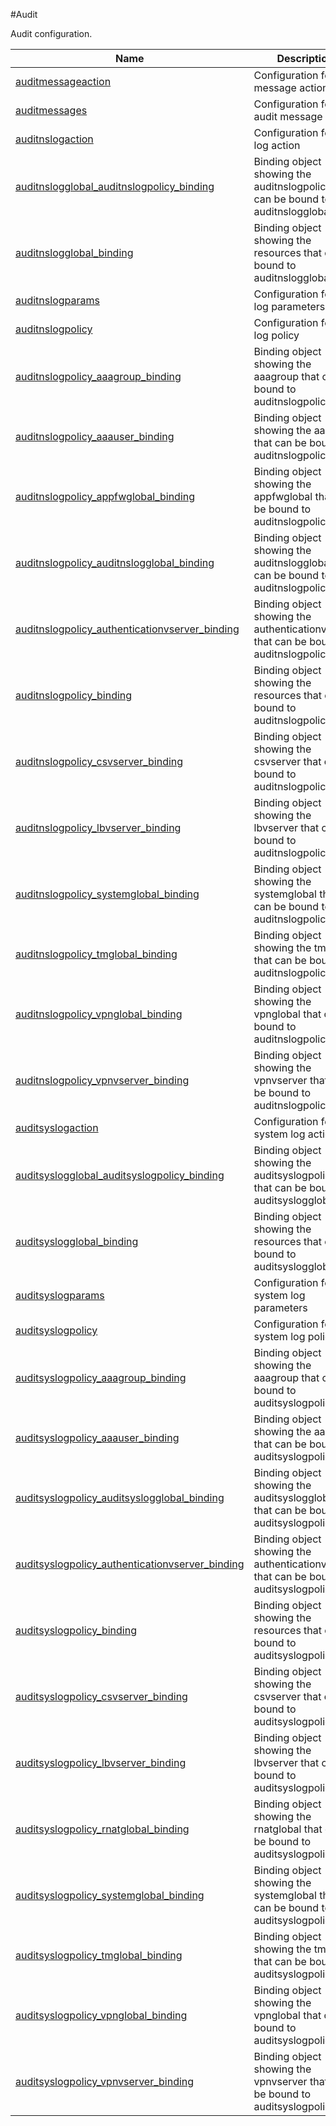 #Audit

Audit configuration.


<table><thead><tr><th>Name</th><th>Description</th></tr></thead><tbody><tr><td><a href=".././auditmessageaction/auditmessageaction/">auditmessageaction</a></td><td>Configuration for message action</td></tr><tr><td><a href=".././auditmessages/auditmessages/">auditmessages</a></td><td>Configuration for audit message</td></tr><tr><td><a href=".././auditnslogaction/auditnslogaction/">auditnslogaction</a></td><td>Configuration for ns log action</td></tr><tr><td><a href=".././auditnslogglobal_auditnslogpolicy_binding/auditnslogglobal_auditnslogpolicy_binding/">auditnslogglobal_auditnslogpolicy_binding</a></td><td>Binding object showing the auditnslogpolicy that can be bound to auditnslogglobal</td></tr><tr><td><a href=".././auditnslogglobal_binding/auditnslogglobal_binding/">auditnslogglobal_binding</a></td><td>Binding object showing the resources that can be bound to auditnslogglobal</td></tr><tr><td><a href=".././auditnslogparams/auditnslogparams/">auditnslogparams</a></td><td>Configuration for ns log parameters</td></tr><tr><td><a href=".././auditnslogpolicy/auditnslogpolicy/">auditnslogpolicy</a></td><td>Configuration for ns log policy</td></tr><tr><td><a href=".././auditnslogpolicy_aaagroup_binding/auditnslogpolicy_aaagroup_binding/">auditnslogpolicy_aaagroup_binding</a></td><td>Binding object showing the aaagroup that can be bound to auditnslogpolicy</td></tr><tr><td><a href=".././auditnslogpolicy_aaauser_binding/auditnslogpolicy_aaauser_binding/">auditnslogpolicy_aaauser_binding</a></td><td>Binding object showing the aaauser that can be bound to auditnslogpolicy</td></tr><tr><td><a href=".././auditnslogpolicy_appfwglobal_binding/auditnslogpolicy_appfwglobal_binding/">auditnslogpolicy_appfwglobal_binding</a></td><td>Binding object showing the appfwglobal that can be bound to auditnslogpolicy</td></tr><tr><td><a href=".././auditnslogpolicy_auditnslogglobal_binding/auditnslogpolicy_auditnslogglobal_binding/">auditnslogpolicy_auditnslogglobal_binding</a></td><td>Binding object showing the auditnslogglobal that can be bound to auditnslogpolicy</td></tr><tr><td><a href=".././auditnslogpolicy_authenticationvserver_binding/auditnslogpolicy_authenticationvserver_binding/">auditnslogpolicy_authenticationvserver_binding</a></td><td>Binding object showing the authenticationvserver that can be bound to auditnslogpolicy</td></tr><tr><td><a href=".././auditnslogpolicy_binding/auditnslogpolicy_binding/">auditnslogpolicy_binding</a></td><td>Binding object showing the resources that can be bound to auditnslogpolicy</td></tr><tr><td><a href=".././auditnslogpolicy_csvserver_binding/auditnslogpolicy_csvserver_binding/">auditnslogpolicy_csvserver_binding</a></td><td>Binding object showing the csvserver that can be bound to auditnslogpolicy</td></tr><tr><td><a href=".././auditnslogpolicy_lbvserver_binding/auditnslogpolicy_lbvserver_binding/">auditnslogpolicy_lbvserver_binding</a></td><td>Binding object showing the lbvserver that can be bound to auditnslogpolicy</td></tr><tr><td><a href=".././auditnslogpolicy_systemglobal_binding/auditnslogpolicy_systemglobal_binding/">auditnslogpolicy_systemglobal_binding</a></td><td>Binding object showing the systemglobal that can be bound to auditnslogpolicy</td></tr><tr><td><a href=".././auditnslogpolicy_tmglobal_binding/auditnslogpolicy_tmglobal_binding/">auditnslogpolicy_tmglobal_binding</a></td><td>Binding object showing the tmglobal that can be bound to auditnslogpolicy</td></tr><tr><td><a href=".././auditnslogpolicy_vpnglobal_binding/auditnslogpolicy_vpnglobal_binding/">auditnslogpolicy_vpnglobal_binding</a></td><td>Binding object showing the vpnglobal that can be bound to auditnslogpolicy</td></tr><tr><td><a href=".././auditnslogpolicy_vpnvserver_binding/auditnslogpolicy_vpnvserver_binding/">auditnslogpolicy_vpnvserver_binding</a></td><td>Binding object showing the vpnvserver that can be bound to auditnslogpolicy</td></tr><tr><td><a href=".././auditsyslogaction/auditsyslogaction/">auditsyslogaction</a></td><td>Configuration for system log action</td></tr><tr><td><a href=".././auditsyslogglobal_auditsyslogpolicy_binding/auditsyslogglobal_auditsyslogpolicy_binding/">auditsyslogglobal_auditsyslogpolicy_binding</a></td><td>Binding object showing the auditsyslogpolicy that can be bound to auditsyslogglobal</td></tr><tr><td><a href=".././auditsyslogglobal_binding/auditsyslogglobal_binding/">auditsyslogglobal_binding</a></td><td>Binding object showing the resources that can be bound to auditsyslogglobal</td></tr><tr><td><a href=".././auditsyslogparams/auditsyslogparams/">auditsyslogparams</a></td><td>Configuration for system log parameters</td></tr><tr><td><a href=".././auditsyslogpolicy/auditsyslogpolicy/">auditsyslogpolicy</a></td><td>Configuration for system log policy</td></tr><tr><td><a href=".././auditsyslogpolicy_aaagroup_binding/auditsyslogpolicy_aaagroup_binding/">auditsyslogpolicy_aaagroup_binding</a></td><td>Binding object showing the aaagroup that can be bound to auditsyslogpolicy</td></tr><tr><td><a href=".././auditsyslogpolicy_aaauser_binding/auditsyslogpolicy_aaauser_binding/">auditsyslogpolicy_aaauser_binding</a></td><td>Binding object showing the aaauser that can be bound to auditsyslogpolicy</td></tr><tr><td><a href=".././auditsyslogpolicy_auditsyslogglobal_binding/auditsyslogpolicy_auditsyslogglobal_binding/">auditsyslogpolicy_auditsyslogglobal_binding</a></td><td>Binding object showing the auditsyslogglobal that can be bound to auditsyslogpolicy</td></tr><tr><td><a href=".././auditsyslogpolicy_authenticationvserver_binding/auditsyslogpolicy_authenticationvserver_binding/">auditsyslogpolicy_authenticationvserver_binding</a></td><td>Binding object showing the authenticationvserver that can be bound to auditsyslogpolicy</td></tr><tr><td><a href=".././auditsyslogpolicy_binding/auditsyslogpolicy_binding/">auditsyslogpolicy_binding</a></td><td>Binding object showing the resources that can be bound to auditsyslogpolicy</td></tr><tr><td><a href=".././auditsyslogpolicy_csvserver_binding/auditsyslogpolicy_csvserver_binding/">auditsyslogpolicy_csvserver_binding</a></td><td>Binding object showing the csvserver that can be bound to auditsyslogpolicy</td></tr><tr><td><a href=".././auditsyslogpolicy_lbvserver_binding/auditsyslogpolicy_lbvserver_binding/">auditsyslogpolicy_lbvserver_binding</a></td><td>Binding object showing the lbvserver that can be bound to auditsyslogpolicy</td></tr><tr><td><a href=".././auditsyslogpolicy_rnatglobal_binding/auditsyslogpolicy_rnatglobal_binding/">auditsyslogpolicy_rnatglobal_binding</a></td><td>Binding object showing the rnatglobal that can be bound to auditsyslogpolicy</td></tr><tr><td><a href=".././auditsyslogpolicy_systemglobal_binding/auditsyslogpolicy_systemglobal_binding/">auditsyslogpolicy_systemglobal_binding</a></td><td>Binding object showing the systemglobal that can be bound to auditsyslogpolicy</td></tr><tr><td><a href=".././auditsyslogpolicy_tmglobal_binding/auditsyslogpolicy_tmglobal_binding/">auditsyslogpolicy_tmglobal_binding</a></td><td>Binding object showing the tmglobal that can be bound to auditsyslogpolicy</td></tr><tr><td><a href=".././auditsyslogpolicy_vpnglobal_binding/auditsyslogpolicy_vpnglobal_binding/">auditsyslogpolicy_vpnglobal_binding</a></td><td>Binding object showing the vpnglobal that can be bound to auditsyslogpolicy</td></tr><tr><td><a href=".././auditsyslogpolicy_vpnvserver_binding/auditsyslogpolicy_vpnvserver_binding/">auditsyslogpolicy_vpnvserver_binding</a></td><td>Binding object showing the vpnvserver that can be bound to auditsyslogpolicy</td></tr></tbody></table>
